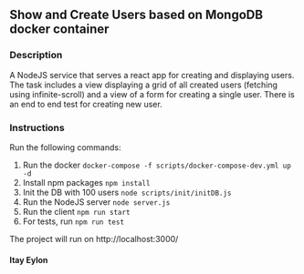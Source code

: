 ## Show and Create Users based on MongoDB docker container
### Description
A NodeJS service that serves a react app for creating and displaying users. \
The task includes a view displaying a grid of all created users (fetching using infinite-scroll) and a view of a form for creating a single user.
There is an end to end test for creating new user. 

### Instructions
Run the following commands:
1. Run the docker `docker-compose -f scripts/docker-compose-dev.yml up -d`
2. Install npm packages `npm install`
3. Init the DB with 100 users `node scripts/init/initDB.js`
4. Run the NodeJS server `node server.js`
5. Run the client `npm run start`
6. For tests, run `npm run test`

The project will run on http://localhost:3000/

#### Itay Eylon
